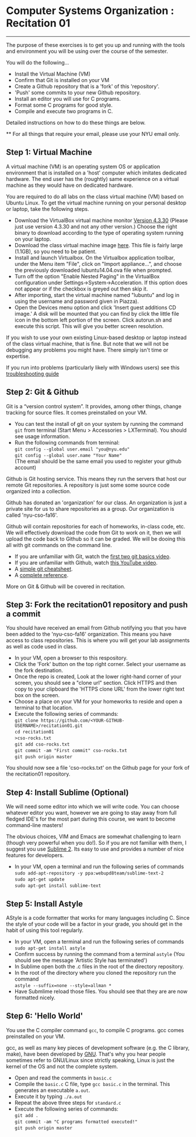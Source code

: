# Computer Systems Organization : Recitation 01
-----------------------------------------------

The purpose of these exercises is to get you up and running with the tools and environment you will be using over the course of the semester. 

You will do the following...

* Install the Virtual Machine (VM) 
* Confirm that Git is installed on your VM
* Create a Github repository that is a 'fork' of this 'repository'.
* 'Push' some commits to your new Github repository.   
* Install an editor you will use for C programs.
* Format some C programs for good style.
* Compile and execute two programs in C. 

Detailed instructions on how to do these things are below. 

** For all things that require your email, please use your NYU email only.

Step 1: Virtual Machine
-----------------------

A virtual machine (VM) is an operating system OS or application environment that is installed on a 'host' computer which imitates dedicated hardware. The end user has the (roughtly) same experience on a virtual machine as they would have on dedicated hardware.

You are required to do all labs on the class virtual machine (VM) based on Ubuntu Linux. To get the virtual machine running on your personal desktop or laptop, take the following steps. 

* Download the VirtualBox virtual machine monitor <a href="https://www.virtualbox.org/wiki/Download_Old_Builds_4_3">Version 4.3.30</a> (Please just use version 4.3.30 and not any other version.) Choose the right binary to download according to the type of operating system running on your laptop.  
*  Download the class virtual machine image <a href="http://tintin.news.cs.nyu.edu/lubuntu14.04.ova">here</a>. This file is fairly large (1.1GB), so you need to be patient.  
* Install and launch Virtualbox. On the Virtualbox application toolbar, under the Menu item "File", click on "Import appliance...", and choose the previously downloaded lubuntu14.04.ova file when prompted.  
* Turn off the option "Enable Nested Paging" in the VirtualBox configuration under Settings->System->Acceleration. If this option does not appear or if the checkbox is greyed out then skip it.
* After importing, start the virtual machine named "lubuntu" and log in using the username and password given in Piazza).
* Open the Devices menu option and click 'Insert guest additions CD image.' A disk will be mounted that you can find by click the little file icon in the bottom left portion of the screen. Click autorun.sh and execute this script. This will give you better screen resolution.    

If you wish to use your own existing Linux-based desktop or laptop instead of the class virtual machine, that is fine. But note that we will not be debugging any problems you might have. There simply isn't time or expertise.

If you run into problems (particularly likely with Windows users) see this [troubleshooting guide](http://cs.nyu.edu/courses/spring16/CSCI-UA.0201-001/resources/vm-troubleshoot.html)

Step 2: Git & Github 
--------------------

Git is a “version control system”. It provides, among other things, change tracking for source files. It comes preinstalled on your VM. 

* You can test the install of git on your system by running the command `git` from terminal (Start Menu > Accessories > LXTerminal). You should see usage information.
* Run the following commands from terminal:<br>
   ```git config --global user.email "you@nyu.edu"```<br>
   ```git config --global user.name "Your Name"```<br>
   (The email should be the same email you used to register your github account)

Github is Git hosting service. This means they run the servers that host our remote Git repositories. A repository is just  some some source code organized into a collection. 

Github has donated an 'organization' for our class. An organization is just a private site for us to share repositories as a group. Our organization is called 'nyu-cso-fa16'.

Github will contain repositories for each of homeworks, in-class code, etc. We will effectively download the code from Git to work on it, then we will upload the code back to Github so it can be graded. We will be dooing this all with git commands on the command line.

* If you are unfamiliar with Git, watch the [first two git basics video](http://git-scm.com/videos).
* If you are unfamiliar with Github, watch [this YouTube video](https://www.youtube.com/watch?v=0fKg7e37bQE).
* A [simple git cheatsheet](http://rogerdudler.github.io/git-guide/). 
* A [complete reference](http://www.git-scm.com/book/en/v2).

More on Git & Github will be covered in recitation.

Step 3: Fork the recitation01 repository and push a commit
--------------------------------------------------

You should have received an email from Github notifying you that you have been added to the 'nyu-cso-fa16' organization. This means you have access to class repositories. This is where you will get your lab assignments as well as code used in class.

* In your VM, open a browser to this respository.
* Click the 'Fork' button on the top right corner. Select your username as the fork destination.
* Once the repo is created, Look at the lower right-hand corner of your screen, you should see a "clone url" section. Click HTTPS and then copy to your clipboard the 'HTTPS clone URL' from the lower right text box on the screen.
* Choose a place on your VM for your homeworks to reside and open a terminal to that location.
* Execute the following series of commands: <br/>
  ```git clone https://github.com/<YOUR-GITHUB-USERNAME>/recitation01.git```<br/>
  ```cd recitation01   ```<br/>
  ```>cso-rocks.txt   ```<br/>
  ```git add cso-rocks.txt    ```<br/>
  ```git commit -am "First commit" cso-rocks.txt   ```<br/>
  ```git push origin master   ```<br/>  

You should now see a file 'cso-rocks.txt' on the Github page for your fork of the recitation01 repository. 

Step 4: Install Sublime (Optional)
----------------------------------

We will need some editor into which we will write code. You can choose whatever editor you want, however we are going to stay away from full fledged IDE's for the most part during this course, we want to become command-line masters!

The obvious choices, VIM and Emacs are somewhat challenging to learn (though very powerful when you do!). So if you are not familiar with them, I suggest you use [Sublime 2](https://www.sublimetext.com/). Its easy to use and provides a number of nice features for developers. 

* In your VM, open a terminal and run the following series of commands<br/>
  ```sudo add-apt-repository -y ppa:webupd8team/sublime-text-2  ```<br/>
  ```sudo apt-get update  ```<br/>
  ```sudo apt-get install sublime-text  ```<br/>


Step 5: Install Astyle
----------------------

AStyle is a code formatter that works for many languages including C. Since the style of your code will be a factor in your grade, you should get in the habit of using this tool regularly.

* In your VM, open a terminal and run the following series of commands<br/>
  ```sudo apt-get install astyle  ```
* Confirm success by running the command from a terminal ```astyle``` (You should see the message 'Artistic Style has terminated')
* In Sublime open both the .c files in the root of the directory repository.
* In the root of the directory where you cloned the repository run the command<br/>
  ```astyle --suffix=none --style=allman *  ```
* Have Submlime reload those files. You should see that they are are now formatted nicely.


Step 6: 'Hello World'   
---------------------

You use the C compiler command `gcc`, to compile C programs. gcc comes preinstalled on your VM. 

gcc, as well as many key pieces of development software (e.g. the C library, make), have been developed by [GNU](http://www.gnu.org/). That's why you hear people sometimes refer to GNU/Linux since strictly speaking, Linux is just the kernel of the OS and not the complete system.

* Open and read the comments in `basic.c`
* Compile the `basic.c` C file, type `gcc basic.c` in the terminal. This generates an executable `a.out`. 
* Execute it by typing `./a.out`
* Repeat the above three steps for `standard.c`
* Execute the following series of commands: <br/>
  ```git add .    ```<br/>
  ```git commit -am "C programs formatted executed!"   ```<br/>
  ```git push origin master   ```<br/>  
